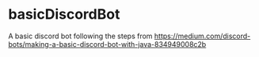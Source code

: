 # basicDiscordBot
A basic discord bot following the steps from https://medium.com/discord-bots/making-a-basic-discord-bot-with-java-834949008c2b
